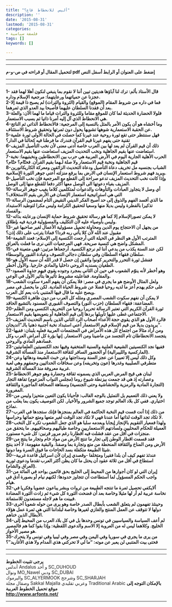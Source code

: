 ```yaml
---
title: "أليس  للانحطاط  قاع؟"
description: ''
date: '2015-08-31'
lastmod: '2015-08-31'
categories:
- فلسفة سياسية
tags: []
keywords: []

---
```

---

---

**لتحميل المقال أو قراءته في ص-و-م pdf إضغط على العنوان أو الرابط أسفل النص**

---



---

**1- قال الأستاذ بألم: ترك لنا آباؤها هديتين تبين أننا لا نقوم بما ينبغي لنكون أهلا لهما فقد عجزنا عن حمياتهما ورعايتهما: مرجعية الإسلام وداره.  
 2-فما في داره من شروط المقام (الموقع) والقيام (الثروة والتراث) لم يصبح ذا قيمة إلا بعد أن فقدنا السلطان عليهما فأصبحا بيد العدو الذي ثمرهما.  
 3-فلولا الحضارة الحديثة لما كان للموقع مقاما وللثروة والتراث قياما ما لهما الآن: والعلة هي الانحطاط الذي آل إليه أمرنا ذاتيا ثم بسبب الاستعمار.  
 4-وما أخشاه هو أن يكون الأمر بالمثل بالنسبة إلى المرجعية: فالانحطاط الذاتي ثم الناتج عن الحقبة الاستعمارية شوهها تشويها يحول دون ثمرتها وتحقيق شروط الاستئناف.  
 5-فهل سننتظر حتى تقع ثورة روحية عند غيرنا كما حصلت في الحالة الأولى ثورة علمية تقنية حتى يفهم غيرنا قيم القرآن فندرك ما فرطنا فيه كحالنا في الدار؟  
 6-ذلك أن قيم القرآن لم يعد لها بين العرب خاصة أدنى معنى لأن نخب التأصيل المزيف استعاضت عنها بقيم الجاهلية ونخب التحديث المزيف استعاضت عنها بقيم الاستعمار.  
 7-الحرب الأهلية الجارية اليوم في الأرض العربية هي حرب بين الانحطاطين ونخبتيهما: نخبة قيم الجاهلية ونخبة قيم الاستعمار ولا صلة لـهما بقيم القرآن. فحتّام؟ حتّام؟  
 8-الشباب بجنسيه مل تخريف دعاة التأصيل ودعاة التحديث الزائفين ومعركة الكاريكاتورين ويريد فهم شروط استعمار الإنسان في الارض بما يرفع منزلته أعني جوهر الثورة الإسلامية.  
 9-وإذا كانت نخب التحديث المزيف تدعو صراحة إلى القطع مع المرجعية فإن نخب التأصيل المزيف بغباء دعوتها الى الوصل معها أكثر دفعا للقطع منها إلى الوصل.  
 10-أي وصل لا يتجاوز العبادات والتأوهات والدعوات لمتكلمين كلاما يغيب جوهر الرسالة التي هي استراتيجية استعمار الإنسان في الأرض بقيم الاستخلاف؟  
 11-ما الذي أفسد الفهم والذوق إلى حد أصبح الفكر الديني النقيض التام لمضمون الرسالة تذكيرا بالفطرة وليس بديلا منها وسعيا لتحقيق الكرامة وليس مكرا لتوطيد الاستبداد والفساد.  
 12-لا يمكن تصورالإسلام إلا كما هو رسالة تحقيق شروط حماية الإنسان ورعايته بذاته وليس بأوصياء عليه لأن التكليف والمسؤولية فردية فيه بإطلاق.  
 13-من يجهل أن الاحتجاج يوم الدين ومحاولة تحميل مسؤولية الأعمال لغير صاحبها غير مقبول عند الله لأن كلا يأتي ربه فردا؟ فماذا يترتب على ذلك إذن؟  
 14-المترتب الأول هو النظر في الحيلة التي أرجعت الكنسية إلى الإسلام: فعند الشيعة المشكل واضح هي كنسية صريحة. فهي المرجعيات التي نرى ما فعلت بالعراق.  
 15-لكن عند السنة يكذب من يدعي أننا لم نرجع الكنسية. أرجعناها مرتين: فهي متعينة في سلطان فقهاء السلطان وفي سلطان دجالي التصوف وعبادة القبور والوسطاء.  
 16-ففشل ثورة التحرر والتحرير كونوا واثقين إن حصل لا قدر الله أن سببه الأول هو الطغيان بسنديه الروحي داخليا والمادي خارجيا. والأول أخطر.  
 17-وهو أخطر لأنه ينوّم الشعوب في حين أن الثاني بمجرد وجوده يقوي فيهم جذوة الصمود والمقاومة. ففاعليته مشروط تأثيرها بتأثير الأول في الوعي.  
 18-ولعل المثال الأوضح هو ما يجري في مصر: فلا يمكن أن يفهم المرء سكوت الشعب على حكم يهدم أعز ما لديه روحيا فضلا عن شروط الحياة المادية. لكن ما يحصل في مصر ويصح عليه ما قال فيها المتنبي بات يعم كل العرب.  
 19-لا يمكن أن نفهم سكوت الشعب المصري ومثله كل العرب من دون ظاهرة الكنسية المضاعفة: فقهاء السلطان (حزب النور) والتصوف القبوري المسنود بالتشيع الحاقد.  
 20-ثورة القرآن الكريم التي تعتبر الرسالة تحريرا روحيا من التحريف الكنسي ومن الظلم الاجتماعي غطى عليها تأويلها بردها إلى قيم الجاهلية أو بتعويضها بقيم الاستعمار.  
 21-فالرد الأول هو الذي يقوي حجة الأعداء أصحاب الرد الثاني الذين باسم التحديث المزيف يريدون بديلا من قيم الإسلام قيم الاستعمار أعني استبداد نخبة أجنبية ذهنيا بالـ”انديجان”.  
 22-ومن أراد مثالا من اجتماع كل هذه الأمراض في المجتمعات العربية فعليه بلبنان: ففيها يتجسد الانحطاطان تام التجسد من ماضينا ومن الاستعمار. إنها بؤرة كل أمراض العرب وكل فسادهم المادي والروحي.  
 23-ففيها نجد الكنسيتين الشيعية العلنية والسنية المتخفية وفيها نجد الكنسيتين العلمانيتين (الماركسية والليبرالية) أو الحضور السافر لثقافة الاستعمار منذ المسألة الشرقية.  
 24-وكل ذلك ليس إلا تعبيرا عن عجز السنة وسذاجتها وعن خبث الشيعة ودهائها وعن متطرفي الصليبية وغدرها (عون وتخريفه) وعن سخافات الحداثيين وحمقهم وهي لعبة غربية معروفة منذ المسألة الشرقية.  
 25-لبنان هي قيح المرض العربي الذي يسمونه ثقافة وحضارة وهو جوهر الانحطاط وعصارته إذ هي قد جمعت بيزنطة شيوخ روما (مجلس النواب المزعوم) تفاهة التجار (التجارة المادية والرمزية والحشاشية وحتى الجنسية) وسفاهة الصحافة المأجورة والثقافة المغرورة.  
 26-ولا يعني ذلك التعميم بل التمثيل بالوجه الغالب: فأحيانا يكون التعين متحيزا وليس من اختياري. ففي كل بلاد العالم توجد جميع الشرور والأخيار. لكن التوصيف يكون بما يغلب من نماذج.  
 27-من ذلك إذا أنت قست قيم النخبة الحاكمة في العالم بمنجزها فإنك ستجدها في الغرب لا تكاد تجد الوقت لذاتها أما عندنا فهي لا تكاد تجد الوقت لغير متعها ومتع حماتها وحراسها.  
 28-ولهذا فمعيار التقويم بالإنجاز إيجابا وبعدمه سلبا هو الذي جعل الشعوب تكره كل النخب العميلة للحكام المحليين ولسادتهم الاستعماريين وخاصة طباليهم وصحافييهم. ما يتحقق من منجزات في أقل من عقد فشلت فيه أقطارنا رغم مرور قرنين: كل شيء مستورد.  
 29-فقد قسمت اقطار الوطن إلى تجار ما تنتج الأرض من مواد خام وتجار ما ينتج من الأرض ومن المناخ والثقافة المنحطة من متع وتجارة بما وصفنا. والبقية مفهومة: لا أحد ينتج شيئا الطبيعة متكفلة بسد الحاجات ما فوق السرة وما دونها.  
 30-عندئذ تفهم كيف أن بلدا فقيرا ومتخلفا -وقصدي إيران لأن اسرائيل قاعدة غربية- استطاع في أقل من ثلاثة عقود أن يحتل ما كان يظن أكثر العرب تقدما ودعوى ثورية (العراق والشام).  
 31-إيران التي لو كان أجوارها من المحيط إلى الخليج بحق قائمين بواحد في المائة من واجب الحكم المسؤول لما أستطاعت أن تتجاوز حدودها: لكنهم نيام أو بصورة أدق في هيام.  
 32-ألايكفي تحصيل ثمرة ما تنتجه الطبيعة من ثروات وبشر يباعون عضويا وفكريا في نخاسة عربية لم أر لها مثيلا وخاصة بعد أن فضحت الثورة كل شيء ثم زادت الثورة المضادة فبينت ما هم لاجله مستعدون للاستماتة.  
 33-وحينئذ تفهمون لم يتعلق الشعب بأبطال الصدر خاصة وهو يرى من حوله شعوبا أخرى دولها لا تتوقف عن العمل المنتج والغازي لغيرها وخاصة لبلداننا التي هي ثمرة عمل هؤلاء الأبطال الذين خناهم.  
 34-لم أعف السياسة والسياسيين في تونس وحدها بل في كل بلاد العرب من المحيط إلى الخليج. وكلاهما ليس له من العروبة إلا الاسم والدعوى اللفظية: وإذا بقوا كما هم فالمصير هو مصير الأحواز.  
 35-من يرى ما يجري في سوريا وفي اليمن وفي مصر وفي ليبيا وفي تونس ولا يتحرك فحتى بيت المتنبي لن يعبر عن موته: “ما لي لا تحركني هذي المدام ولا هذي الأغاريد”؟**

---

---

**يرجى تثبيت الخطوط**   
 أندلس Andalus  و أحد SC\_OUHOUD  
 ونوال MO\_Nawel  ودبي SC\_DUBAI   
 واليرموك SC\_ALYERMOOK  وشرجح SC\_SHARJAH   
 وصقال مجلة Sakkal Majalla وعربي تقليدي Traditional Arabic  **بالإمكان التوجه إلى موقع تحميل الخطوط العربية  
 http://www.arfonts.net/**

---

###